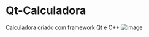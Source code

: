 # Qt-Calculadora
Calculadora criado com framework Qt e C++
![![image](https://user-images.githubusercontent.com/79954751/152663198-2f5f8959-52f2-4300-8d59-b111bee2da1b.png)](Calculadora)
